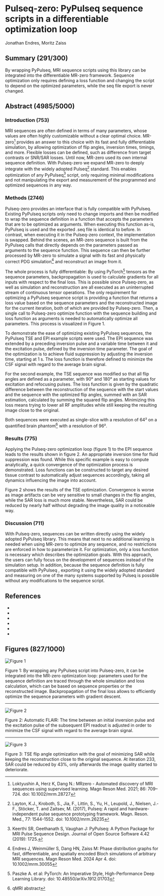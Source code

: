# Pulseq-zero: PyPulseq sequence scripts in a differentiable optimization loop
Jonathan Endres, Moritz Zaiss

## Summary (291/300)
By wrapping PyPulseq, MRI sequence scripts using this library can be integrated into the differentiable MR-zero framework.
Sequence optimization only requires defining a loss function and changing the script to depend on the optimized parameters, while the seq file export is never changed. 

## Abstract (4985/5000)
### Introduction (753)
MRI sequences are often defined in terms of many parameters, whose values are often highly customizable without a clear optimal choice.
MR-zero[^1] provides an answer to this choice with its fast and fully differentiable simulation, by allowing optimization of flip angles, inversion times, timings, and more.
Flexible losses can be defined, such as difference from target contrasts or SNR/SAR losses.
Until now, MR-zero used its own internal sequence definition.
With Pulseq-zero we expand MR-zero to deeply integrate with the widely adopted Pulseq[^2] standard.
This enables optimization of any PyPulseq[^3] script, only requiring minimal modifications and not manipulating the export and measurement of the programmed and optimized sequences in any way.

### Methods (2746)
Pulseq-zero provides an interface that is fully compatible with PyPulseq.
Existing PyPulseq scripts only need to change imports and then be modified to wrap the sequence definition in a function that accepts the parameters that are to be optimized as arguments.
When executing this function as-is, PyPulseq is used and the exported .seq file is identical to before.
In contrast, when executing it in the Pulseq-zero context, the implementation is swapped.
Behind the scenes, an MR-zero sequence is built from the PyPulseq calls that directly depends on the parameters passed as arguments to the sequence function.
This sequence can then be further processed by MR-zero to simulate a signal with its fast and physically correct PDG simulation[^4] and reconstruct an image from it.

The whole process is fully differentiable: By using PyTorch[^5] tensors as the sequence parameters, backpropagation is used to calculate gradients for all inputs with respect to the final loss.
This is possible since Pulseq-zero, as well as simulation and reconstruction are all executed as an uninterrupted stream of continuous tensor operations.
The only requirement for optimizing a PyPulseq sequence script is providing a function that returns a loss value based on the sequence parameters and the reconstructed image for the current iteration, both of which are provided by Pulseq-zero.
Then, a single call to Pulseq-zero optimize function with the sequence building and loss function as arguments is needed to automatically optimize all parameters.
This process is visualized in Figure 1.

To demonstrate the ease of optimizing existing PyPulseq sequences, the PyPulseq TSE and EPI example scripts were used.
The EPI sequence was extended by a preceding inversion pulse and a variable time between it and the excitation pulse, defined by the inversion time parameter.
The goal of the optimization is to achieve fluid suppression by adjusting the inversion time, starting at 1 s.
The loss function is therefore defined to minimize the CSF signal with regard to the average brain signal.

For the second example, the TSE sequence was modified so that all flip angles are defined as a parameter, with 90° and 180° as starting values for excitation and refocusing pulses.
The loss function is given by the quadratic difference between the reconstruction of the sequence with the start values and the sequence with the optimized flip angles, summed with an SAR estimation, calculated by summing the squared flip angles.
Minimizing this loss means trying to lower all RF amplitudes while still keeping the resulting image close to the original.

Both sequences were executed as single-slice with a resolution of 64² on a quantified brain phantom[^6] with a resolution of 96².

### Results (775)
Applying the Pulseq-zero optimization loop (figure 1) to the EPI sequence leads to the results shown in figure 2. An appropriate inversion time for fluid suppression was found. While this specific example is easy to compute analytically, a quick convergence of the optimization process is demonstrated. Loss functions can be constructed to target any desired tissue contrast to automatically adjust sequences accordingly, taking all dynamics influencing the image into account.

Figure 2 shows the results of the TSE optimization. Convergence is worse as image artifacts can be very sensitive to small changes in the flip angles, while the SAR loss is much more stable. Nevertheless, SAR could be reduced by nearly half without degrading the image quality in a noticeable way. 

### Discussion (711)
With Pulseq-zero, sequences can be written directly using the widely adopted PyPulseq library.
This means that next to no additional learning is needed when using MR-zero to optimize any sequence, and no restrictions are enforced in how to parameterize it.
For optimization, only a loss function is necessary which describes the optimization goals.
With this approach, the users can fully focus on the development of sequences instead of the simulation setup.
In addition, because the sequence definition is fully compatible with PyPulseq , exporting it using the widely adopted standard and measuring on one of the many systems supported by Pulseq is possible without any modifications to the sequence script. 
 
## References
- [^1]: Loktyushin A, Herz K, Dang N.: MRzero - Automated discovery of MRI sequences using supervised learning. Magn Reson Med. 2021; 86: 709–724. doi: 10.1002/mrm.28727
- [^2]: Layton, K.J., Kroboth, S., Jia, F., Littin, S., Yu, H., Leupold, J., Nielsen, J.-F., Stöcker, T. and Zaitsev, M. (2017), Pulseq: A rapid and hardware-independent pulse sequence prototyping framework. Magn. Reson. Med., 77: 1544-1552. doi: 10.1002/mrm.26235
- [^3]: Keerthi SR, Geethanath S, Vaughan J: PyPulseq: A Python Package for MRI Pulse Sequence Design. Journal of Open Source Software 4.42 (2019): 1725.
- [^4]: Endres J, Weinmüller S, Dang HN, Zaiss M: Phase distribution graphs for fast, differentiable, and spatially encoded Bloch simulations of arbitrary MRI sequences. Magn Reson Med. 2024 Apr 4. doi: 10.1002/mrm.30055
- [^5]: Paszke A. et al: PyTorch: An Imperative Style, High-Performance Deep Learning Library. doi: 10.48550/arXiv.1912.01703
- [^6]: qMRI abstract

## Figures (827/1000)

![Figure 1](schematic.png)

Figure 1:
By wrapping any PyPulseq script into Pulseq-zero, it can be integrated into the MR-zero optimization loop:
parameters used for the sequence definition are traced through the whole simulation and loss calculation, which can be based on sequence properties or the reconstructed image.
Backpropagation of the final loss allows to efficiently optimize the sequence parameters with gradient descent.

---

![Figure 2](flair_optim.png)

Figure 2:
Automatic FLAIR:
The time between an initial inversion pulse and the excitation pulse of the subsequent EPI readout is adjusted in order to minimize the CSF signal with regard to the average brain signal.

---

![Figure 3](tse_optim.png)

Figure 3:
TSE flip angle optimization with the goal of minimizing SAR while keeping the reconstruction close to the original sequence.
At iteration 233, SAR could be reduced by 43%, only afterwards the image quality started to deteriorate.
